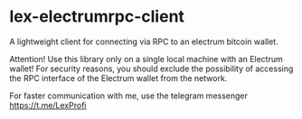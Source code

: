 # lex-electrumrpc-client

A lightweight client for connecting via RPC to an electrum bitcoin wallet.

Attention! Use this library only on a single local machine with an Electrum wallet! For security reasons, you should exclude the possibility of accessing the RPC interface of the Electrum wallet from the network.

For faster communication with me, use the telegram messenger https://t.me/LexProfi
